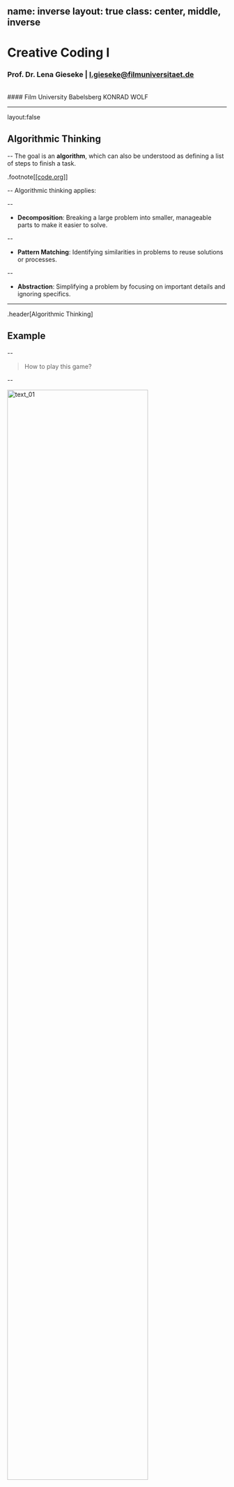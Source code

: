 name: inverse
layout: true
class: center, middle, inverse
---


# Creative Coding I

### Prof. Dr. Lena Gieseke | l.gieseke@filmuniversitaet.de  

<br />
#### Film University Babelsberg KONRAD WOLF



---
layout:false

## Algorithmic Thinking


--
The goal is an **algorithm**, which can also be understood as defining a list of steps to finish a task.

.footnote[[[code.org]](https://code.org/curriculum/course3/1/Teacher)]

  
--
Algorithmic thinking applies:

--
  
* **Decomposition**: Breaking a large problem into smaller, manageable parts to make it easier to solve.

--
* **Pattern Matching**:  Identifying similarities in problems to reuse solutions or processes.

--
* **Abstraction**: Simplifying a problem by focusing on important details and ignoring specifics.


---
.header[Algorithmic Thinking]

## Example

--
> How to play this game?
  
--

<img src="../02_scripts/img/algorithms/text_01.png" alt="text_01" style="width:80%;">


???
.task[COMMENT:]  

* Using pattern matching and abstraction!


---
.header[Algorithmic Thinking]

## Example

> Which parts are matching and which differ from player to player? 
  

<img src="../02_scripts/img/algorithms/text_01.png" alt="text_01" style="width:80%;">



---
.header[Algorithmic Thinking]

## Example

> Using pattern matching and abstraction!


<img src="../02_scripts/img/algorithms/text_02.png" alt="text_02" style="width:80%;">


---
.header[Algorithmic Thinking]

## Example

<img src="../02_scripts/img/algorithms/text_02.png" alt="text_02" style="width:70%;">

  
Color:
1) Red
2) Blue
3) Yellow
4) Green
5) Pink
6) Black
  
Items:
1) Cell Phone
2) Pineapple
3) Book
4) Cupcake
5) Tentacle
6) Bow
  
Bodypart:
1) Head
2) Tail
3) Foot
4) Belly
5) Nose
6) Back


???
.task[COMMENT:]  

Figure out how to play this game by looking at the players’ phrases below. Circle the matching parts and underline words that are different from player to player. The first matching section has been circled for you.

* What kind of cloth do you put on in the morning?


---
.header[Algorithmic Thinking]

## Example

Develop a to-do list application.

* Decomposition
* Pattern Matching
* Abstraction


???

Concept	Example from To-Do List App Development
Decomposition	Breaking down app features into smaller tasks
Pattern Matching	Recognizing that add, edit, and delete follow a similar pattern
Abstraction	Creating a generic function to handle different actions


---
.header[Algorithmic Thinking | Example]

## To-do List App

**Decomposition**

* Design the user interface
* Create a backend to store tasks
* Implement functionality to add, delete, and edit tasks
* Handle user authentication
* Ensure the app works on mobile and desktop

---
.header[Algorithmic Thinking | Example]

## To-do List App

**Pattern Matching**  

E.g., the processes for adding, editing, and deleting tasks are very similar.


???
* They all involve interacting with a task object and updating the task list.

--

Pattern:
* Add Task: Create a new task object and append it to the list
* Edit Task: Find the task in the list and modify its properties
* Delete Task: Find the task in the list and remove it



???
* Identifying reusable logic across different tasks

You recognize this pattern and reuse the same logic for each action instead of writing unique code for each operation.

---
.header[Algorithmic Thinking | Example]

## To-do List App

**Abstraction**

Instead of separate functions for adding, editing, and deleting tasks, create a generic function that updates the task list based on an action type:

--

```python
def update_task_list(task_list, task, action):
    if action == 'add':
        task_list.append(task)
    elif action == 'edit':
        for t in task_list:
            if t['id'] == task['id']:
                t.update(task)
    elif action == 'delete':
        task_list = [t for t in task_list if t['id'] != task['id']]
    return task_list
```

???
* Creating general, reusable components

To make your code more efficient, you abstract away the details and create general functions that can handle different tasks without rewriting code:  



---
.header[Algorithmic Thinking]

## Example

> Sum up all numbers between 1-200. 

---
.header[Algorithmic Thinking | Example]

## Sum Up All Numbers Between 1-200 

**Decomposition**

--

.left-even[
Let's start at the two ends:

* 1 + 200
* 2 + 199
* 3 + 198
* 4 + 197
* ...
]


---
.header[Algorithmic Thinking | Example]

## Sum Up All Numbers Between 1-200 

**Decomposition**


.left-even[
Let's start at the two ends:

* 1 + 200
* 2 + 199
* 3 + 198
* 4 + 197
* ...
  

**Pattern matching:** Each pair results in the sum of 201!
]


  
--
.right-even[
How many of these pairs will we have? 
]

---
.header[Algorithmic Thinking | Example]

## Sum Up All Numbers Between 1-200 

**Decomposition**


.left-even[
Let's start at the two ends:

* 1 + 200
* 2 + 199
* 3 + 198
* 4 + 197
* ...
  

Each pair results in the sum of 201!
]

.right-even[
How many of these pairs will we have? 

* The last pair, we can create is 100 + 101

]

---
.header[Algorithmic Thinking | Example]

## Sum Up All Numbers Between 1-200 

**Decomposition**


.left-even[
Let's start at the two ends:

* 1 + 200
* 2 + 199
* 3 + 198
* 4 + 197
* ...
  

Each pair results in the sum of 201!
]

.right-even[
How many of these pairs will we have? 

* The last pair, we can create is 100 + 101
* We have **100 pairs in total**

]


---
.header[Algorithmic Thinking | Example]

## Sum Up All Numbers Between 1-200 

**Solution**

--
* We have 100 pairs
* Each pair's sum is 201
  
--
  
> **100 * 201 = 20.100**

---
.header[Algorithmic Thinking | Example]

## Sum Up All Numbers Between 1-200 

**100 * 201 = 20.100**
  
--
  
.blockquote[
> How about the sum of all numbers between 1-20.000?  
]
  
--
  
> Or rather between 1-n?

---
.header[Algorithmic Thinking | Example]

## Sum Up All Numbers Between 1-n 

**Abstraction**

--
  
*Solution n=200*:  ** 100 * 201 = 20.100**   

--
*Solution n=20.000*:** 10.000 * 20.001 = 200.010.000**   

--
*Solution n=10*:** 5 * 11 = 55**   
  
  
--
<br >
  
*Solution n*: **(n \* 0.5) \* (n + 1)**  

  
???
.task[COMMENT:]  

---
.header[Algorithmic Thinking | Example]

## Sum Up All Numbers Between 1-n 

If you want to practice your algorithmic thinking, have a look at the different [Techniques for Adding the Numbers 1 to 100](https://betterexplained.com/articles/techniques-for-adding-the-numbers-1-to-100/).



---
template:inverse

Tools and Environments ✓  
Algorithmic Thinking ✓  
# Artistic Interpretation  

---
.header[Artistic Interpretation]

## Instructions


???
.task[COMMENT:]  

* Which algorithms in the analog world can you think of?
* Cooking, Knitting, Sawing

-> A system of rules to convert information from one form into another one.
R. Eperjesi. 2023. Decode - A friendly introduction to creative coding.


--

> We can also explore creatively the imprecision of algorithms - or the space between precision and imprecision.




---
.header[Artistic Interpretation]

## Instructions

> Draw a line, pick a new color, move a bit...
  
---
.header[Artistic Interpretation]
  
<iframe src="https://editor.p5js.org/legie/full/-HB6nto44" width="540" height="540" ></iframe> 
<iframe src="https://editor.p5js.org/legie/full/WWsJj-V0D" width="540" height="540" ></iframe>


???
* https://editor.p5js.org/legie/sketches/WWsJj-V0D
* 

---
.header[Artistic Interpretation]

## Sol LeWitt - Wall Drawing #122, 1972

> ...all combinations of two lines crossing, placed at random, using arcs from corners and sides, straight, not straight and broken lines.
  
.footnote[[R. Eperjesi. 2023. Decode - A friendly introduction to creative coding.]]


---
.header[Artistic Interpretation]

## Sol LeWitt - Wall Drawing #122, 1972

.center[<img src="../02_scripts/img/algorithms/lewitt_01.jpeg" alt="lewitt_01" style="width:100%;">]


.footnote[[A. Adler. 2017. [*Sol LeWitt: 'Arcs and Lines' At Paula Cooper Gallery, NYC.*](https://www.huffpost.com/entry/sol-lewitt-arcs-and-lines_b_870641). Huffpost.]]


???
.task[COMMENT:]  

https://www.youtube.com/watch?v=VnSMIgsPj5M
https://www.huffpost.com/entry/sol-lewitt-arcs-and-lines_b_870641
https://www.youtube.com/watch?v=fyxIfw_VZWA

* https://www.ecosia.org/images?q=lewitt%20Wall%20Drawing%20%23122,&addon=firefox&addonversion=4.1.0
* Solomon "Sol" LeWitt (September 9, 1928 – April 8, 2007) was an American artist linked to various movements, including conceptual art and minimalism.[1] 
* In Wall Drawing #122, first installed in 1972 at the Massachusetts Institute of Technology in Cambridge, the work contains "all combinations of two lines crossing, placed at random, using arcs from corners and sides, straight, not straight and broken lines" resulting in 150 unique pairings that unfold on the gallery walls. LeWitt further expanded on this theme, creating variations such as Wall Drawing #260 at the Museum of Modern Art, New York, which systematically runs through all possible two-part combinations of arcs and lines.[23] Conceived in 1995, Wall Drawing #792: Black rectangles and squares underscores LeWitt's early interest in the intersections between art and architecture. Spanning the two floors of the Barbara Gladstone Gallery, Brussels, this work consists of varying combinations of black rectangles, creating an irregular grid-like pattern.[24]

---
.header[Artistic Interpretation | Sol LeWitt - Wall Drawing #122, 1972]

.center[<img src="../02_scripts/img/algorithms/lewitt_02.jpeg" alt="lewitt_02" style="width:30%;">]

.footnote[[A. Adler. 2017. [*Sol LeWitt: 'Arcs and Lines' At Paula Cooper Gallery, NYC.*](https://www.huffpost.com/entry/sol-lewitt-arcs-and-lines_b_870641). Huffpost.]]

---
.header[Artistic Interpretation | Sol LeWitt - Wall Drawing #122, 1972]

.center[<img src="../02_scripts/img/algorithms/lewitt_03.jpeg" alt="lewitt_03" style="width:70%;">]

.footnote[[A. Adler. 2017. [*Sol LeWitt: 'Arcs and Lines' At Paula Cooper Gallery, NYC.*](https://www.huffpost.com/entry/sol-lewitt-arcs-and-lines_b_870641). Huffpost.]]

---
.header[Artistic Interpretation | Sol LeWitt - Wall Drawing #122, 1972]

.center[<img src="../02_scripts/img/algorithms/lewitt_04.jpeg" alt="lewitt_04" style="width:70%;">]

.footnote[[A. Adler. 2017. [*Sol LeWitt: 'Arcs and Lines' At Paula Cooper Gallery, NYC.*](https://www.huffpost.com/entry/sol-lewitt-arcs-and-lines_b_870641). Huffpost.]]

---
.header[Artistic Interpretation | Sol LeWitt]

<br >
.center[<iframe width="860" height="550" src="https://www.youtube.com/embed/fyxIfw_VZWA?si=Z94BwAnC0cli_3mi" title="YouTube video player" frameborder="0" allow="accelerometer; autoplay; clipboard-write; encrypted-media; gyroscope; picture-in-picture; web-share" allowfullscreen></iframe>]

---
.header[Artistic Interpretation]

## Yoko Ono - Grapefruit, 1964

> ...an early example of conceptual art, containing a series of "event scores" that replace the physical work of art – the traditional stock-in-trade of artists – with instructions that an individual may, or may not, wish to enact. 
  
.footnote[[Wikipedia. 2023. [*Grapefruit (book)*](https://en.wikipedia.org/wiki/Grapefruit_(book)).]]
  
---
.header[Artistic Interpretation]

## Yoko Ono - Grapefruit, 1964

.left-even[<img src="../02_scripts/img/algorithms/ono_01.jpg" alt="ono_01" style="width:80%;">]

--
.right-even[
> Grapefruit is one of the monuments of conceptual art of the early 1960s. She has a lyrical, poetic dimension that sets her apart from the other conceptual artists.
  
— David Bourdon
]
.footnote[[Wikipedia. 2023. [*Grapefruit (book)*](https://en.wikipedia.org/wiki/Grapefruit_(book)), Kozy Feeling]]
  
---
.header[Artistic Interpretation | Yoko Ono - Grapefruit, 1964]

## Painting To Be Constructed In Your Head

> Go on transforming a square canvas in your head until it becomes a circle. Pick out any shape in the process and pin up or place on the canvas an object, a smell, a sound or a colour that came to your mind in association with the shape. 
  
  
— 1962 Spring Sogetsu

  
.footnote[[Wikipedia. 2023. [*Grapefruit (book)*](https://en.wikipedia.org/wiki/Grapefruit_(book)).]]
  
---
.header[Artistic Interpretation | Yoko Ono - Grapefruit, 1964]

## Cloud Piece

>Imagine the clouds dripping.
> Dig a hole in your garden to
> put them in.

  
— 1963 Spring

  
.footnote[[Wikipedia. 2023. [*Grapefruit (book)*](https://en.wikipedia.org/wiki/Grapefruit_(book)).]]
  
---
.header[Artistic Interpretation | Yoko Ono - Grapefruit, 1964]

## Snow Piece

>Think that snow is falling. Think that snow is falling everywhere all the time. When you talk with a person, think that snow is falling between you and on the person. Stop conversing when you think the person is covered by snow. 

  
— 1963

  
.footnote[[Wikipedia. 2023. [*Grapefruit (book)*](https://en.wikipedia.org/wiki/Grapefruit_(book)).]]
  
---
.header[Artistic Interpretation | Yoko Ono - Grapefruit, 1964]

## Tuna Sandwich Piece

>Imagine one thousand suns in the sky at the same time. Let them shine for one hour. Then, let them gradually melt into the sky. Make one tunafish sandwich and eat. 

  
— 1964 Spring

.footnote[[Wikipedia. 2023. [*Grapefruit (book)*](https://en.wikipedia.org/wiki/Grapefruit_(book)).]]
  





---
template: inverse


# Connection


---
layout: false

## Today

--
* The Web

--
* A Local Web

<br/>





--

### Learning Objectives

With this session you

--
* understand how content is rendered and accessed on a web page, and

--
* have a working local setup for developing a dynamic webpage.


???
.task[COMMENT:]  

* have an understanding of working with web page elements,
* have some practical experiences setting up a responsive website.



---
template:inverse

# The Web   
A Local Web  


???
.task[ASK:]  

* How would you explain to an alien what the internet is?
* How would you explain to an alien what the internet technically is?


---

## The Web

The World Wide Web is 

--
* a set of protocols and files that 

--
* allow us to visit web pages in a browser. 

--

The *web* part in the name refers to the fact that such **pages can easily link to each other**, thus connecting into a huge mesh that users can move through.

???


--
  
<br >
  
The internet is the underlying networking infrastructure, a massive network of networks.


???
.task[COMMENT:]  

* When we talk about the Internet, we are talking about the hardware, the computers, the routers, cables, etc. that make up this network. In the physical world, different protocols are used to distribute a sea of information around the world.

https://www.differkinome.com/articles/internet/difference-between-www-world-wide-web-and-internet.html

--

The World Wide Web is not to be confused with the Internet as a whole. 


???
.task[COMMENT:]  

'www' is a way of accessing the information available on the Internet. It is a model for the exchange of information on the Internet. The World Wide Web (www) uses the HTTP protocol, one of the languages used to transmit information over the network. The web uses browsers such as Chrome, Internet Explorer and Firefox to access millions of web pages. These pages are connected in amazing ways via hyperlinks. It's not just text. Web pages are full of graphics, images and videos.

Web or www is just one of the many ways information is distributed on the Internet. It is the Internet and not the web that people use to send and receive emails. These emails depend on the SMTP, Instant Messaging, FTP and Usenet message groups.

It is therefore clear that the Web is only a subset of the Internet and not a synonym for the Internet. Although the two are closely related, the two terms cannot be used interchangeably.

https://www.differkinome.com/articles/internet/difference-between-www-world-wide-web-and-internet.html
  

---

## The Web

Based on this functionalities the www became a mysterious place, almost beyond our capabilities of comprehension.

--
  
<br >
  
*Remember emergence?*


---
template:inverse

## Portraits of The Web

---

.center[<img src="../02_scripts/img/web/map_google.jpg" style="width:55%;">  
[[Extreme Tech]](https://www.extremetech.com/extreme/172099-beautiful-internet-maps-visualize-the-striking-interconnectedness-of-the-web)]

---

## Portraits of The Web

> If Google were an artist, what would it paint?  
  
--
  
The Google eye view of the world would be of a vast landscape of connections; in the words of William Gibson in [Neuromancer](https://en.wikipedia.org/wiki/Neuromancer), a world of:

--

> Cyberspace: A consensual hallucination experienced daily by billions of legitimate operators, in every nation, by children being taught mathematical concepts...A graphical representation of data abstracted from the banks of every computer in the human system. Unthinkable complexity. Lines of light ranged in the non-space of the mind, clusters and constellations of data. Like city lights, receding...
  

???
.task[COMMENT:]  

Cyberspace: A consensual hallucination experienced daily by billions of legitimate operators, in every nation, by children being taught mathematical concepts...A graphical representation of data abstracted from the banks of every computer in the human system. Unthinkable complexity. Lines of light ranged in the non-space of the mind, clusters and constellations of data. Like city lights, receding...
  	 
William Gibson, Neuromancer (New York: Berkley Publishing Group, 1989), pp. 128.
  
---

## Portraits of The Web

> The world wide web is a world we never see other than in fleeting glimpses through the narrow portal of our web browser's window...until now.

[[Data Portraits]](http://www.dataportraits.co.uk/)

---
.center[<img src="../02_scripts/img/web/map_wired_02.png" style="width:60%;">  
[[wired]](https://www.wired.co.uk/article/internet-artworks)]


---
.center[<img src="../02_scripts/img/web/map_netpark.jpg" style="width:55%;">  
[[Extreme Tech]](https://www.extremetech.com/extreme/172099-beautiful-internet-maps-visualize-the-striking-interconnectedness-of-the-web)]


???
.task[COMMENT:]  

* https://www.wired.co.uk/article/internet-artworks

---

## Portraits of The Web

A research project “that sort of went wrong”...

--
* Created by Martin Dade-Robertson

--
* Intended to explore how various resources on a website are linked together
  
--
  
* The end result turned out to be of little scientific use — but, as luck would have it, incredibly beautiful

.footnote[[[Sebastian Anthony - Beautiful internet maps [...]]](https://www.extremetech.com/extreme/172099-beautiful-internet-maps-visualize-the-striking-interconnectedness-of-the-web)]

---

## Portraits of The Web

* Special software analyzes a single web page
    * It sounds like a text parser combined with a web crawler
    * Scans a web page for the various resources contained therein (text, images, JavaScript), and also for links out to other pages/resources

.footnote[[[Sebastian Anthony - Beautiful internet maps [...]]](https://www.extremetech.com/extreme/172099-beautiful-internet-maps-visualize-the-striking-interconnectedness-of-the-web)]


--
* Links between various elements on a page, and to external resources, are then visualized

--
* Details are secret


???

The exact details of how the maps area drawn — where the dots are placed relative to each other — is somewhat secret. Dade-Robertson says that pages that are linked together tend to be closer together, with relatively unrelated pages finding their way to the edge of the map.

---
.center[<img src="../02_scripts/img/web/map_wired.jpg" style="width:55%;">  
[[Extreme Tech]](https://www.extremetech.com/extreme/172099-beautiful-internet-maps-visualize-the-striking-interconnectedness-of-the-web)]

---
.center[<img src="../02_scripts/img/web/map_infosthetics.jpg" style="width:55%;">  
[[Extreme Tech]](https://www.extremetech.com/extreme/172099-beautiful-internet-maps-visualize-the-striking-interconnectedness-of-the-web)]

---

## The Map of The Internet

---
.center[<img src="../02_scripts/img/web/internet_map_01.png" style="width:75%;">  
[[Internet Map]](http://internet-map.net/)]

---

## The Map of The Internet

In [The Map of the Internet](http://internet-map.net/) every site is a circle on the map, and its size is determined by website traffic, the larger the amount of traffic, the bigger the circle.  

<br >

Users’ switching between websites forms links, and the stronger the link, the closer the websites tend to arrange themselves to each other.

---
.center[<img src="../02_scripts/img/web/internet_map_01.png" style="width:75%;">  
[[Internet Map]](http://internet-map.net/)]

---

.center[<img src="../02_scripts/img/web/internet_map_02.png" style="width:95%;">  
[[Internet Map]](http://internet-map.net/)]

---
## The Opte Internet Map

.center[<img src="../02_scripts/img/web/opte_01.png" style="width:65%;">  
[[Nab amplify](https://amplify.nabshow.com/articles/a-trippy-visualization-charts-the-internets-growth-since-1997-source-wired/), [Opte](https://www.opte.org/)]]

???
.task[COMMENT:]  

* a visualization of the web that used his proprietary network mapping tool to map the entire internet.
* working full time as a penetration tester — a hacker companies hire to find weaknesses in their own digital systems

---
## The Opte Internet Map

<iframe width="860" height="512" src="https://www.youtube.com/embed/-L1Zs_1VPXA?si=hGSt8RnbUFdd5qch" title="YouTube video player" frameborder="0" allow="accelerometer; autoplay; clipboard-write; encrypted-media; gyroscope; picture-in-picture; web-share" allowfullscreen></iframe> [[Opte]](https://www.opte.org/)

---
## The Opte Internet Map

<iframe width="860" height="512" src="https://www.youtube.com/embed/BUtlP1kVo-4?si=o0wJNu7AulAGsKPb" title="YouTube video player" frameborder="0" allow="accelerometer; autoplay; clipboard-write; encrypted-media; gyroscope; picture-in-picture; web-share" allowfullscreen></iframe> [[Opte]](https://www.opte.org/)

---
## The Opte Internet Map

<iframe width="860" height="512" src="https://www.youtube.com/embed/DdaElt6oP6w?si=ftyF4TON9EQjLMqz" title="YouTube video player" frameborder="0" allow="accelerometer; autoplay; clipboard-write; encrypted-media; gyroscope; picture-in-picture; web-share" allowfullscreen></iframe> [[Opte]](https://www.opte.org/)


---
template:inverse

### *How did the world wide web change us?*


???
.task[COMMENT:]  

* E.g., how we think, feel and live, and society?


---
template:inverse


### The Web   
# Ingredients For The Web

---

## Ingredients For The Web


<img src="../02_scripts/img/web/web_01.png" alt="web_01" style="width:70%;"> 

.footnote[[B. Luijbregts. 2020. [*HTML, CSS, and JavaScript: The Big Picture*](https://www.pluralsight.com/courses/html-css-javascript-big-picture). Pluralsight]]


???

* Resources, like HTML documents, images, or other files are the content that we want to use, websites that we want to browse, images to look at, files that we want to share.
* At the most basic level, whenever a browser needs a file that is hosted on a web server, the browser requests the file via HTTP. HTTP is basically a set of rules for transferring files (text, graphic images, sound, video, and other multimedia files) within the world wide web. When the request reaches the correct (hardware) web server, the (software) HTTP server accepts the request, finds the requested document, and sends it back to the browser, also through HTTP. (If the server doesn't find the requested document, it returns a 404 response instead.)

---
.header[Ingredients For The Web]

## URL (Uniform Resource Locator)

--

Unique identification of the resources, used by the browser to access files:


???
.task[COMMENT:]  

URLs uniquely identify the resources so that your web browser can show them to you or download them. Every resource on the web has a unique URL.  

--
<br >
  
<img src="../02_scripts/img/web/url.png" alt="url" style="width:100%;">

.footnote[[M. Haverbeke. 2018. [*HTTP and Forms*](https://eloquentjavascript.net/18_http.html). Eloquent Javascript.]]

???

* If you type this URL into your browser’s address bar, the browser will try to retrieve and display the document at that URL. 


---
.header[Ingredients For The Web]

## URL (Uniform Resource Locator)

<img src="../02_scripts/img/web/url.png" alt="url" style="width:70%;">

.footnote[[M. Haverbeke. 2018. [*HTTP and Forms*](https://eloquentjavascript.net/18_http.html). Eloquent Javascript.]]

--

The browser

--
1. Identifies the server address and converts the URL into a request message

--
2. Makes a connection, using the HTTP protocol, to the server at that address 

--
3. Ask for the resource `13_browser.html`  

--
4. Displays the document, the server has responded with (if all goes well)




???

* Machines connected to the Internet get an IP address, which is a number that can be used to send messages to that machine, and looks something like 149.210.142.219 or 2001:4860:4860::8888. But lists of more or less random numbers are hard to remember and awkward to type, so you can instead register a domain name for a specific address or set of addresses.  

---
.header[Ingredients For The Web]

## HTTP

* For the world wide web a set of rules for transferring files, e.g., text, graphic images, sound, video, and other multimedia files

???

.task[COMMENT:]  

* The Hypertext Transfer Protocol, or HTTP, is the magic that can retrieve documents and communicate them to your web browser.
* I'm not going to go into HTTP in this course, you just need to know what it is for.


The HTTP protocol is basically a set of rules for transferring files (text, graphic images, sound, video, and other multimedia files) within the world wide web.

--

<img src="../02_scripts/img/web/http_01.png" alt="http_01" style="width:100%;">


---
.header[Ingredients For The Web]

## Server


???
.task[COMMENT:]  

* What is a server?

--

> A server is a computer program or device that provides a service to another computer program and its user, also known as the client.
  

.footnote[[[techtarget](https://www.techtarget.com/whatis/definition/server)]]
  
???
.task[COMMENT:]  

* In the client/server programming model, a server program awaits and fulfills requests from client programs, which might be running in the same, or other computers

  
  
--

* Client/server programming model

???
.task[COMMENT:]  

* In the client/server programming model, a server program awaits and fulfills requests from client programs, which might be running in the same, or other computers
* The term server can refer to a physical machine, a virtual machine or to software that is performing server services. The way that a server works varies considerably depending on how the word server is being used. 

--
* Can refer to a physical machine, a virtual machine or to software that is performing server services

???
.task[COMMENT:]  

* The term server can refer to a physical machine, a virtual machine or to software that is performing server services. The way that a server works varies considerably depending on how the word server is being used. 


One more time, a server is a computer program or device that provides a service to another computer program and its user, also known as the client. In a data center, the physical computer that a server program runs on is also frequently referred to as a server. That machine might be a dedicated server or it might be used for other purposes.

In the client/server programming model, a server program awaits and fulfills requests from client programs, which might be running in the same, or other computers. A given application in a computer might function as a client with requests for services from other programs and as a server of requests from other programs.

The term server can refer to a physical machine, a virtual machine or to software that is performing server services. The way that a server works varies considerably depending on how the word server is being used.  

---
.header[Ingredients For The Web]

## Webserver

A server that serves up the HTML documents and other resources upon request from a browser.

--

* Hardware: a computer that stores web server software and a website's component files


???
.task[COMMENT:]  

* Hardware: a computer that stores web server software and a website's component files (for example, HTML documents, images, CSS stylesheets, and JavaScript files). A web server connects to the Internet and supports physical data interchange with other devices connected to the web.

--
* Software: controls how web users access hosted files; at a minimum, this is an HTTP server



???
.task[COMMENT:]  
* Software: control how web users access hosted files. At a minimum, this is an HTTP server. An HTTP server is software that understands URLs (web addresses) and HTTP (the protocol your browser uses to view webpages). An HTTP server can be accessed through the domain names of the websites it stores, and it delivers the content of these hosted websites to the end user's device.


---
.header[Ingredients For The Web]

## Webserver


.center[<img src="../02_scripts/img/web/webserver_01.png" alt="webserver_01" style="width:90%;">[[⬀]](https://developer.mozilla.org/en-US/docs/Learn/Common_questions/What_is_a_web_server)]

???
.task[COMMENT:]  


At the most basic level, whenever a browser needs a file that is hosted on a web server, the browser requests the file via HTTP. HTTP is basically a set of rules for transferring files (text, graphic images, sound, video, and other multimedia files) within the world wide web. When the request reaches the correct (hardware) web server, the (software) HTTP server accepts the request, finds the requested document, and sends it back to the browser, also through HTTP. (If the server doesn't find the requested document, it returns a 404 response instead.)

[[7]](https://developer.mozilla.org/en-US/docs/Learn/Common_questions/What_is_a_web_server)

--

<br >

Each webserver has an unique address on the internet, a URL.



???


<img src="../02_scripts/img/web/web_01.png" alt="web_01" style="width:70%;"> 

.footnote[[B. Luijbregts. 2020. [*HTML, CSS, and JavaScript: The Big Picture*](https://www.pluralsight.com/courses/html-css-javascript-big-picture). Pluralsight]]


* Resources, like HTML documents, images, or other files are the content that we want to use, websites that we want to browse, images to look at, files that we want to share.


---
template:inverse


### The Web   
# Ingredients For The Webpage



---

## Ingredients For A Webpage

### Document Types

???

.task[ASK:]  


What are the three main components of the web?

--
* *Displaying* with HTML

--
* *Styling* with CSS

--
* *Interacting* with JavaScript

---
.header[Ingredients For A Webpage]

## HTML

--

* A standard markup language for creating web pages
* Controls the structure of the pages  

???

.task[COMMENT:]  

* a markup language is a system for annotating a document in a way that is syntactically distinguishable from the text
* The things that you see in websites and web applications are rendered by the web browser from HTML documents.
* These are documents with the HTM or HTML extension that are served by web servers on unique URLs.

--

> Certain HTML elements can be understood by all web browsers.
  
--
  
<br />
References for the following slides: B. Luijbregts. 2020. [*HTML, CSS, and JavaScript: The Big Picture*](https://www.pluralsight.com/courses/html-css-javascript-big-picture). Pluralsight, M. Haverbeke. 2018. [*HTTP and Forms*](https://eloquentjavascript.net/18_http.html). Eloquent Javascript.


 
???

![html](../02_scripts/img/web/html.png)


---
.header[Ingredients For A Webpage | HTML]

## Document Structure

.left-even[
```html
<!doctype html>
<html>
    <head>
        <title>My home page</title>
    </head>
    <body>
        <h1>My home page</h1>
        <p>Hello, I am Marijn and this is my home page.</p>
        <p>I also wrote a book! Read it
            <a href="http://eloquentjavascript.net">here</a>.
        </p>
    </body>
</html>
```

<!-- .footnote[[B. Luijbregts. 2020. [*HTML, CSS, and JavaScript: The Big Picture*](https://www.pluralsight.com/courses/html-css-javascript-big-picture). Pluralsight] [M. Haverbeke. 2018. [*HTTP and Forms*](https://eloquentjavascript.net/18_http.html). Eloquent Javascript.]] -->
]



???

* The first element in any HTML document is the DOCTYPE element. This is strictly not an element that is part of the HTML standard, but it does tell the browser that this is an HTML document and tells it which version of HTML it is written in. The DOCTYPE element here is for HTML5.
* Next are the HTML elements. Every element has an open and a close element. This tells the browser that everything in here is HTML.
  * Then there is the head element. This can include a title for the document, scripts, styles, metainformation, and more.
  * And finally, there is the body element that contains everything that you want to be displayed on the screen.
  * These are all the elements that are necessary in an HTML document. All web browsers understand these elements and use them to display content on the screen.

You can imagine an HTML document as a nested set of boxes. Tags such as `<body>` and `</body>` enclose other tags, which in turn contain other tags or text:

--
.right-even[
Imagine an HTML document as a nested set of boxes:
* Tags such as `<body>` and `</body>` enclose other tags, which in turn contain other tags or text...
]

---
.header[Ingredients For A Webpage | HTML]

## Document Structure


.left-even[
```html
<!doctype html>
<html>
    <head>
        <title>My home page</title>
    </head>
    <body>
        <h1>My home page</h1>
        <p>Hello, I am Marijn and this is my home page.</p>
        <p>I also wrote a book! Read it
            <a href="http://eloquentjavascript.net">here</a>.
        </p>
    </body>
</html>
```
]

.right-even[
<img src="../02_scripts/img/web/dom_boxes.png" alt="name" style="width:80%;">
]


---
.header[Ingredients For A Webpage | HTML]

## Document Object Model

--

* Created by the browser, when a web page is loaded
* DOM for short

> For each box, there is an object, which we can interact with. 

???
.task[COMMENT:]  

* When a web page is loaded, the browser creates a ***Document Object Model*** of the page, or DOM for short.


---
.header[Ingredients For A Webpage | HTML]

## Document Object Model


.left-even[
```html
<!doctype html>
<html>
    <head>
        <title>My home page</title>
    </head>
    <body>
        <h1>My home page</h1>
        <p>Hello, I am Marijn and this is my home page.</p>
        <p>I also wrote a book! Read it
            <a href="http://eloquentjavascript.net">here</a>.
        </p>
    </body>
</html>
```
<!-- .footnote[[B. Luijbregts. 2020. [*HTML, CSS, and JavaScript: The Big Picture*](https://www.pluralsight.com/courses/html-css-javascript-big-picture). Pluralsight] [M. Haverbeke. 2018. [*HTTP and Forms*](https://eloquentjavascript.net/18_http.html). Eloquent Javascript.]] -->
]

.right-even[
<img src="../02_scripts/img/web/dom_boxes.png" alt="name" style="width:80%;">
]

---
.header[Ingredients For A Webpage | HTML]

## Document Object Model


.left-even[
```html
<!doctype html>
<html>
    <head>
        <title>My home page</title>
    </head>
    <body>
        <h1>My home page</h1>
        <p>Hello, I am Marijn and this is my home page.</p>
        <p>I also wrote a book! Read it
            <a href="http://eloquentjavascript.net">here</a>.
        </p>
    </body>
</html>
```
<!-- .footnote[[B. Luijbregts. 2020. [*HTML, CSS, and JavaScript: The Big Picture*](https://www.pluralsight.com/courses/html-css-javascript-big-picture). Pluralsight] [M. Haverbeke. 2018. [*HTTP and Forms*](https://eloquentjavascript.net/18_http.html). Eloquent Javascript.]] -->
]

.right-even[
<img src="../02_scripts/img/web/dom_tree.png" alt="name" style="width:100%;">
]


???

.task[ASK:]  

* What is a tree structure

* We call this data structure a tree as it has a branching structure, has no cycles (a node may not contain itself, directly or indirectly), and has a single, well-defined root. 
* Yes, moving through the tree and finding elements can be cumbersome...
* The global binding `document` gives us access to these objects through `documentElement` properties. This means that `document.documentElement` is the root of the above tree. Its `documentElement` property refers to the object representing the `<html>` tag.  
* The nodes have properties such as parentNode and childNodes, which can be used to navigate through this tree.


---
.header[Ingredients For A Webpage | HTML]

## HTML5

--

.left-even[
* A new version of HTML with new elements
* Elements have become much more expressive 

.footnote[[B. Luijbregts. 2020. [*HTML, CSS, and JavaScript: The Big Picture*](https://www.pluralsight.com/courses/html-css-javascript-big-picture). Pluralsight] [M. Haverbeke. 2018. [*HTTP and Forms*](https://eloquentjavascript.net/18_http.html). Eloquent Javascript.]]
]

???

.task[COMMENT:]   

* HTML5 elements explain what they are used for so that the browser can understand them better and search engines know better which parts of the document are actual data and which parts are metainformation. 


--

.right-even[
    <img src="../02_scripts/img/web/html5.png" alt="html5" style="width:45%;">
]

.footnote[]

???
.task[COMMENT:]  

* A header element, which represents a container for introductory content or a set of navigational links. This can contain a nav tag that defines a set of navigation links. 
* There is the main tag that specifies the main content of a document, and inside the main tag you can find things like an article tag that specifies independent, self-contained content, and an aside tag that defines some content aside from the content it is placed in. 
* And finally, just like there is a header element, there is also a footer tag that contains things like copyright or the address of your company. 
* These types of tags are geared towards providing more nuance to the HTML markup language.  
 

---
.header[Ingredients For A Webpage ]

## CSS

--

* Describes the presentation of a HTML document

???

* Displaying text and images on the web is nice, but we need to be able to style the content so that it is readable and useable.

--

* Enables the separation of content and style

???

* Using CSS like this in external style sheet files provides maximum maintainability and reusability. 

--

* In the html file, we indicate with css file to use (which must also be hosted by the webserver)


???
.task[COMMENT:]  

* To work with CSS, we need to indicate in the HTML which CSS or .css file to use (and also host that CSS document on a web server)

---
.header[Ingredients For A Webpage]
  
## CSS

<img src="../02_scripts/img/web/css_b.png" alt="css_b" style="width:80%;">


???
.task[COMMENT:]  

* To work with CSS, all we need to do is to indicate in the HTML which CSS file to use and to host that file on a web server. 


---
.header[Ingredients For A Webpage | CSS]
  
.center[<img src="../02_scripts/img/web/css_awesome.png" alt="name" style="width:100%;">]

???

* Styling HTML in a web browser is still difficult
* It is important to keep in mind is that it is the web browser that does all the work when it styles HTML! It takes the HTML file, interprets it, and applies the styles to it that are described in the CSS document. 



---
.header[Ingredients For A Webpage]
  
## CSS

> Keep in mind is that it is the web browser that does all the work when it styles HTML!  

--

The browser

* interprets the HTML file
* applies the styles that are described in the CSS document


---
.header[Ingredients For A Webpage | CSS]
  
## Syntax Selectors

--

* Indicate to what html elements a property should be applied to
* There are different types of selectors 

---
.header[Ingredients For A Webpage | CSS]
  
## Syntax Selectors

.center[<img src="../02_scripts/img/web/css_selectors.png" alt="css_selectors" style="width:65%;">]


???
.task[COMMENT:]  

* You can find all possible selector in this [CSS Selector Reference](https://www.w3schools.com/cssref/css_selectors.php). However, we are only going to have a look at the most common selectors to get started.



## Priorities


* CSS is called cascading, as in Cascading Style Sheets
* Properties are applied in a specific order based on priorities



* CSS is called cascading, as in Cascading Style Sheets, because properties are applied in a specific order based on priority.


This is the ascending order of priorities:

* Element selectors
* Class attributes
* ID attributes
* The important tag


.left-even[<img src="../02_scripts/img/web/css_priorities.png" alt="css_priorities" style="width:130%;">]


How will the following look like?

* Element selectors
* Class attributes
* ID attributes
* The important tag


<br >
    
<img src="../02_scripts/img/web/css_priorities_02.png" alt="css_priorities_02" style="width:100%;">]

<!-- 
---
.header[Ingredients For A Webpage]

## JavaScript

--

* Interpreted programming language

???

* interpreted programming language means it runs as is and you don't need to compile it to execute your code

--
* Needed for anything beyond the structure and style of a web page
* Can manipulate HTML, CSS and talk to servers

???

* Every time a web page does more than just sit there and display static information for you to look at — displaying timely content updates, interactive maps, animated 2D/3D graphics, scrolling video jukeboxes, etc. — you can bet that JavaScript is probably involved. 

--
* Dominant choice for *non-static* content as all major web browsers have a dedicated JavaScript engine

???

* All major web browsers have a dedicated JavaScript engine to execute it
* As a multi-paradigm language, JavaScript supports event-driven, functional, object-oriented and prototype-based programming styles (we will come back to programming paradigms later). Although there are strong outward similarities between JavaScript and Java, including language name, syntax, and respective standard libraries, they are two distinct languages are and differ greatly in design.

--


> *Dynamic* refers here to an application that can change its content, appearance, and functionality in response to user input, system or external events, and information, e.g., from a databases.

.footnote[[[ramotion](https://www.ramotion.com/blog/dynamic-web-application-development/)]]

???
.task[COMMENT:]  

* As a multi-paradigm language, JavaScript supports event-driven, functional, object-oriented and prototype-based programming styles -->


---
.header[Ingredients For A Webpage]

## JavaScript


.center[<img src="../02_scripts/img/web/js_a.png" style="width:100%;">]  
[[W3 Schools]](https://www.w3schools.com/Js/tryit.asp?filename=tryjs_intro_inner_html)

???

.task[COMMENT:]  

* **Go to link**
* JavaScript is used here to select an HTML element and alter one of its properties.
* When you click the button, the onclick event will execute, and that executes this line of code, which is JavaScript.
    * This is inline JavaScript. You can basically write it anywhere in HTML, just like you can have inline CSS.
* This particular JavaScript code first selects an element with the ID of demo, and that is this paragraph element here, and it then sets the innerHTML property of that element to the given new value.

---

## Ingredients For The Web


.center[<img src="../02_scripts/img/web/web_01.png" alt="web_01" style="width:70%;">] 

.footnote[[B. Luijbregts. 2020. [*HTML, CSS, and JavaScript: The Big Picture*](https://www.pluralsight.com/courses/html-css-javascript-big-picture). Pluralsight]]


---

## Ingredients For A Webpage

.center[<img src="../02_scripts/img/web/all.png" alt="all" style="width:70%;">] 

.footnote[[B. Luijbregts. 2020. [*HTML, CSS, and JavaScript: The Big Picture*](https://www.pluralsight.com/courses/html-css-javascript-big-picture). Pluralsight]]




???

* Show p5 setup https://editor.p5js.org/
  
* Any web page or application consists out of three main documents, HTML that contains content like text and images, CSS to style the HTML, and JavaScript to make it interactive. 


* These documents are hosted on a web server that exposes them to the internet using unique URLs.
* Then, web browsers that are used from client computers can access these documents through the HTTP, or Hypertext Transfer Protocol.
* As a frontend developer, you just need to worry about creating the documents and putting them on the web server. Once the documents are on the client machine, the web browser interprets them and styles the HTML with CSS and loads the JavaScript to be executed.





---
template:inverse

The Web ✓  
#  A Local Web  


---
## Local Setup

For imitating the www locally you need:
  
--
* `.html`, `.css` and `.js` file(s), and
  
--
* any JavaScript library files you want to use (p5, three.js, etc.), 
  
--
* a webserver.


???
.task[COMMENT:]  

* Create html, css, js

```html
<!DOCTYPE html>
<html>
    <head>
        <meta charset="UTF-8">
        <title>Hello World!</title>
    </head>

    <body>
        <!-- Html Elements... -->

        <script src="./sketch.js"></script>
    </body>
</html>
```

```css
body {
    background-color: blue;
}

h1 {
    color: aquamarine;
}
```

<link rel="stylesheet" type="text/css" href="style.css">

```js
// sketch.js

function setup() {
  createCanvas(400, 400);
  background(255);
  fill(255, 0, 255, 40);
  noStroke();
}


function draw() {
        
        let randX = random(0, windowWidth);
        let randY = random(0, windowHeight);
     
        circle(randX, randY, 40);

}
```

<script src="./sketch.js"></script>



---
.header[Local Setup]

## Library Files

--

* Local
* Online


---
.header[Local Setup]

## Local Library Files

--

* Download the [`p5.js`](https://p5js.org/download/) library file

--

.right-even[
```js
- projects
    - lib
        - p5.js
    - proj1
        - index.html
        - sketch.js
    - proj2
        - index.html
        - sketch.js
    - ...
```
]

--
.left-even[

```js
- projects
    - proj1
        - lib
            - p5.js
        - index.html
        - sketch.js
    - proj2
        - lib
            - p5.js
        - index.html
        - sketch.js
    - ...
```
]


???
.task[COMMENT:]  

Ultimately this is up to personal requirements and taste. By now I personally prefer the second folder layout.


*Follow along:* Create a `p5` folder and inside that folder, the folders `lib` and `helloworld`. Download and save the [p5.js](https://p5js.org/download/) library file in the `lib` folder.

---
.header[Local Setup]

## Local Library Files

```html
<!DOCTYPE html>
<html>
    <head>
        <meta charset="UTF-8">
        <link rel="stylesheet" type="text/css" href="style.css">
        <title>Hello World!</title>
    </head>

    <body>
        <!-- Html Elements... -->

        <script src="../lib/p5.js"></script>
        <script src="./sketch.js"></script>
    </body>
</html>
```

---
template:inverse

### Quick Detour

## Paths to Resources

---
.header[Local Setup]

## Paths to Resources

You can link to a resource such as a library or images with *absolute* or *relative* paths.

---
.header[Local Setup]

## Paths to Resources


An absolute path is built starting from the system root, e.g.  

--

```html
<img src="http://www.foo.com/kitten.png"/>`
```
  
```bash
/Users/legie/projects/myproject/kitten.png
```

--
When pointing to online resources, which are not hosted by you on your webserver you need absolute paths.

---
.header[Local Setup]

## Paths to Resources

Relative path are in reference to a given location:


???
.task[COMMENT:]  

(what this is can differ)

However, if it is your own resource locally and maybe belonging to a specific project, you should always use relative paths in relation to your project. How to specify paths is relevant for all assets and library files. Relative path take as reference for example a working directory or a project root. If you are working with a webserver, the location where you start the server will be root for the relative paths, however if you access files from other files, e.g. the `index.html`, your must create a path in relation to that file.

--
* relative to the file that contains the reference

--
* relative to the server root

---
.header[Local Setup | Paths to Resources]

## Relative To The Referencing File

```html
<img src="kitten.png"/>
```
--

* `/Users/legie/projects/myproject/index.html`
* `/Users/legie/projects/myproject/kitten.png`

--

```html
<img src="./kitten.png"/>
```

--

* `./` means that it is the same folder


---
.header[Local Setup | Paths to Resources]

## Relative To The Referencing File

```html
<img src="../img/kitten.png"/>
```

--

* `../` means to go up one folder


???
.task[COMMENT:]  

* The image file is inside an 'img' folder one folder higher than the file containing this line of code.

--

* `/Users/legie/projects/myproject/index.html`
* `/Users/legie/projects/img/kitten.png`


---
.header[Local Setup | Paths to Resources]

## Relative To The Referencing File

With a webserver you can never go higher or out of the root of your webserver.


???
.task[COMMENT:]  

Also, it is important to understand that whenever you use a webserver, the server will be the root of a webpage and you can never go further up than where you started the local webserver.
  
--
  
* You have the projects   
  `/Users/legie/projects/myproject1/`  
  `/Users/legie/projects/myproject2/`
* You started the webserver under  
  `/Users/legie/projects/myproject1/`

--
* Within that connection you will not be able to access  
  `/Users/legie/projects/myproject2/` 


???
.task[COMMENT:]  

You can only access what is under `/Users/legie/projects/myproject1/`.

I recommend that you come up with a file structure once and stick with it.

Please keep in mind that for the actual deployment of a real-world website a slightly different folder and file structure will be needed. This is not relevant as this point but be already aware of it. For a project, which should be deployed online, you will probably have a structure as the following:



---
.header[Local Setup]

## Local Library Files

--


.left-even[
```html
<!DOCTYPE html>
<html>
    <head>
        <meta charset="UTF-8">
        <link rel="stylesheet" type="text/css" href="style.css">
        <title>Hello World!</title>
    </head>

    <body>
        <!-- Html Elements... -->

        <script src="../lib/p5.js"></script>
        <script src="./sketch.js"></script>
    </body>
</html>
```
]
.right-even[
```js
- projects
    - lib
        - p5.js
        - p5.min.js
        - p5.sound.js
    - img
        - kitten.png
    - proj1
        - index.html
        - sketch.js
    - ...
```
]



---
.header[Local Setup]

## Online Library Files

You can also link to an online version of the library in your `.html`


???
.task[COMMENT:]  

If you chose an online file, obviously you have to be online when working on the project.

--
* https://cdnjs.com/libraries/p5.js 

---
.header[Local Setup]

## Online Library Files

```html
<!DOCTYPE html>
<html>
    <head>
        <meta charset="UTF-8">
        <link rel="stylesheet" type="text/css" href="style.css">
        <title>Hello World!</title>
    </head>

    <body>
        <!-- Html Elements... -->

        <script src="https://cdnjs.cloudflare.com/ajax/libs/p5.js/1.1.9/p5.js"></script>
        <script src="./sketch.js"></script>
    </body>
</html>
```

---
.header[Local Setup | JavaScript | p5.js | Online Library Files]

## Minified Library Files

--
Most JavaScript libraries have a minified version `.min.js`.

--
* Same functionally but the file size is smaller and make it faster to load

--
* All unnecessary characters are removed


???
.task[COMMENT:]  

* For javascript libraries you usually also have a minified version `.min.js`. For p5 it is `p5.min.js`. It has absolutely the same functionality as `p5.js` but it is minified, meaning it is made smaller. Minified versions have all unnecessary characters removed in order to reduce the file size and make it faster to load. It is recommended to use this compressed version in a production environment.

--

If you are still developing your site, work with the non-minified version, as you can read the source code when necessary.





---
.header[Local Setup | JavaScript | p5.js ]

## The `.html` File

.left-even[
    
```html
<!DOCTYPE html>
<html>
    <head>
        <meta charset="UTF-8">
        <link rel="stylesheet" type="text/css" href="style.css">
        <title>Hello World!</title>
    </head>
    <body>
        <!-- Html Elements... -->
        
        <script src="../lib/p5.js"></script>
        <script src="../lib/p5.sound.min.js"></script>

        <script src="./sketch.js"></script>
    </body>
</html>
```
]
.right-even[
    Here you also link additional libraries, e.g. from the p5 cosmos.
]


???
.task[COMMENT:]  

You can link to the library files with a relative path to any location of your liking.

*On a Side Note:* It is best practice to load JavaScript script files after the html content in the body. The script files might take longer to load and if you put them below the html, the html elements will be displayed first and the user sees already a website even if the scripts are still loading. In my examples I might forget about this order once in a while though, and might have the scripts in the header. Also "on the internet" you will see the lading of the script files in the header a lot.



---
.header[Local Setup]

## Webservers

VSCode's extension [Live Server](https://github.com/ritwickdey/vscode-live-server) or [Live Server (Five Server)](https://marketplace.visualstudio.com/items?itemName=yandeu.five-server)!

???
.task[COMMENT:]  

* Luckily, VSCode make this super simple for us. We can just install a suitable extension and that's it. The extension let's us run a webserver locally. For that install the [Live Server](https://github.com/ritwickdey/vscode-live-server) extension.

--
* Adds a "Go Live" button to your VSCode interface

--
<img src="../02_scripts/img/setup/golive.png" alt="golive" style="width:70%;">  
[[vscode-live-server]](https://github.com/ritwickdey/vscode-live-server)

--
* Hitting that button opens automatically a live server at the root of your workspace

--
* Navigate to your project folder
* The sketch is automatically displayed



???
.task[COMMENT:]  

* Show p5 example

* Please read through the package's documentation for more explanations.
* Once you know about node and npm, there are more options to start a local webserver, see [More On Webservers](#more-on-webservers).

[[whatis]](https://whatis.techtarget.com/definition/Web-server) [maketecheasier](https://www.maketecheasier.com/setup-local-web-server-all-platforms/)


* The main job of a web server is to display website content through storing, processing and delivering webpages to users. A web server is a computer with special web server software. This software controls how a user accesses files that the web server hosts. All computers that host websites must have web server software. 

When developing a website, we want to be able to see dynamic content of a webpage the same way the end user would, while still working on it locally without hosting it online. For that we must imitate the behavior of a web server on our computer. This is called a local webserver.  


Pushing the button will open a browser, navigated to the folder that is the root of your VSCode workspace. From there navigate to the `helloworld` folder (containing the `index.html`) and your sktech should be displayed automatically.


#### Terminal

Now you can start the `live-server`, with the terminal navigated to the `p5` folder. This will open a browser window with the root as the `p5` folder in which you can navigate to you `helloworld` folder. The `index.html` will be automatically loaded in your default browser at port 8080 (some form of address, not that relevant for us at this point).

---
.header[Local Setup | JavaScript | p5.js | Run a Local Server]

## Localhost


The URL that is started locally is set to the `localhost`, which is `http://127.0.0.1` usually.


???
.task[COMMENT:]  

* when the app is not hosted with, e.g., an external service,
`localhost` is the name given to the local machine that you are working on. Usually its Internet protocol (IP) address is `127.0.0.1`. However you can define your IP to be anything, so it might be a different address. The address is used to establish an connection to the same machine or computer being used by the client.  

--
  
<br >

`127.0.0.1` and `localhost` are the same thing. You can imagine these addresses as meaning *this computer*.  

--
  
<br >

You add a port number by adding a `:` followed by the number, e.g., `localhost:3000`.

---
.header[Local Setup | JavaScript | p5.js | Run a Local Server | Localhost]

## Ports

Ports are communication endpoints on a particular IP address (in the case of localhost - 127.0.0.1). 


???
.task[COMMENT:]  

* The :3000 part is the [TCP](https://en.wikipedia.org/wiki/Transmission_Control_Protocol) port. 

--
  
<br >

Ports enable you to run several servers from the same machine (one single IP address).


???
.task[COMMENT:]  

Ports enable you to run several servers (for example for different purposes such as file sharing, web serving, printing, etc) from the same machine (one single IP address).

--

> You can imagine it as the following: In an apartment building, there is one address for multiple apartments. The address is a host, e.g. the localhost. Each apartment has its own mailbox, hence each mailbox is a port.

[[5]](#5-stackoverflow-whats-the-whole-point-of-localhost-hosts-and-ports-at-all)


---
.header[Local Setup]

## Workflow

* Work on the source code, e.g., in the `sketch.js` file, in VSCode

???
.task[COMMENT:]  

With the above setup in place you can now work on the source code, e.g. in the `sketch.js` file, in VSCode, which is much more comfortable. To see your results make sure that your webserver is running and take a look at the open page in the browser (you might need to refresh the page, but usually that is done automatically).

--
* Make sure the webserver is running

--
* See the result in the browser

---
.header[Local Setup]

## Static vs. Interactive Mode

* Do not use the `Open File...` command in your browser


???
.task[COMMENT:]  

If you would open the `index.html` file with the `Open File...` command in your browser, you will see exactly the same page for this example as there is no complex interaction (the files are static). However this file loading is very different from working with an actual web server (which is ultimately the goal), which enables sending data back and forth between server and browser. This will become apparent in more sophisticated examples. In general, for best results, ensure that your development environment matches your deployment environment. That means doing your development using a web server process rather than simply opening static files.

[[Steck Overflow: Difference between Localhost and opening html file]](https://stackoverflow.com/questions/40204913/difference-between-localhost-and-opening-html-file)

--
* It might look the same but it is not! 

--
* No data is going back and forth between server and browser

???
.task[COMMENT:]  

* When you retrieve a file from a web server, the process of determine what encoding the data is in is different from opening a local file.
* Cross-Origin Resource Sharing (CORS), deutsch: "Ursprungsübergreifende Ressourcenfreigabe", ist ein Mechanismus, der Webbrowsern oder auch anderen Webclients Cross-Origin-Requests ermöglicht.[1] Zugriffe dieser Art sind normalerweise durch die Same-Origin-Policy (SOP) untersagt. CORS ist ein Kompromiss zugunsten größerer Flexibilität im Internet unter Berücksichtigung möglichst hoher Sicherheitsmaßnahmen. 
* Die Same-Origin-Policy (SOP; deutsch „Gleiche-Herkunft-Richtlinie“) ist ein Sicherheitskonzept, das clientseitigen Skriptsprachen wie JavaScript und ActionScript, aber auch Cascading Style Sheets untersagt, auf Objekte (zum Beispiel Grafiken) zuzugreifen, die von einer anderen Webseite stammen oder deren Speicherort nicht der Origin entspricht. Sie stellt ein wesentliches Sicherheitselement in allen modernen Browsern und Webanwendungen zum Schutz vor Angriffen dar. 

TODO: Build in an error in sketch.js
* Where do we see errors?



---
template: inverse

## The End  

💻  🔗  📚


